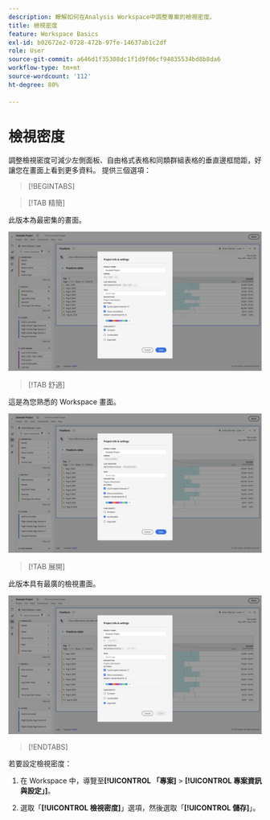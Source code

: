 ```yaml
---
description: 瞭解如何在Analysis Workspace中調整專案的檢視密度。
title: 檢視密度
feature: Workspace Basics
exl-id: b02672e2-0728-472b-97fe-14637ab1c2df
role: User
source-git-commit: a646d1f35308dc1f1d9f06cf94835534bd8b8da6
workflow-type: tm+mt
source-wordcount: '112'
ht-degree: 80%

---
```


# 檢視密度

調整檢視密度可減少左側面板、自由格式表格和同類群組表格的垂直邊框間距，好讓您在畫面上看到更多資料。 提供三個選項：

>[!BEGINTABS]

>[!TAB 精簡]

此版本為最密集的畫面。

![最密集的檢視畫面。](assets/view-density-compact.png)

>[!TAB 舒適]

這是為您熟悉的 Workspace 畫面。

![擴展的檢視密度。](assets/view-density-comfortable.png)

>[!TAB 展開]

此版本具有最廣的檢視畫面。

![擴展的檢視密度。](assets/view-density-expanded.png)

>[!ENDTABS]


若要設定檢視密度：

1. 在 Workspace 中，導覽至&#x200B;**[!UICONTROL 「專案]** > **[!UICONTROL 專案資訊與設定」]**。

1. 選取「**[!UICONTROL 檢視密度]**」選項，然後選取「**[!UICONTROL 儲存]**」。
